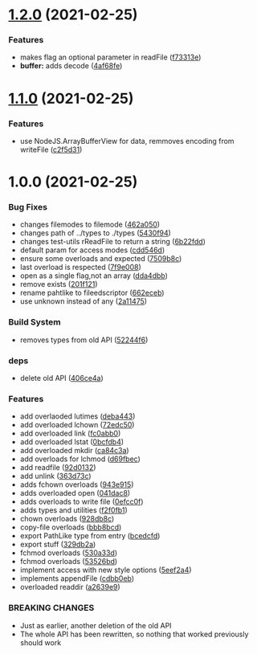 # [1.2.0](http://github.com/waynevanson/fs-fp-ts/compare/v1.1.0...v1.2.0) (2021-02-25)


### Features

* makes flag an optional parameter in readFile ([f73313e](http://github.com/waynevanson/fs-fp-ts/commit/f73313e12f5922f1a768fd5d653ffb3c30e58ddb))
* **buffer:** adds decode ([4af68fe](http://github.com/waynevanson/fs-fp-ts/commit/4af68fe0e30f459d0abb1a3918f7dc4bc415fcab))

# [1.1.0](http://github.com/waynevanson/fs-fp-ts/compare/v1.0.0...v1.1.0) (2021-02-25)


### Features

* use NodeJS.ArrayBufferView for data, remmoves encoding from writeFile ([c2f5d31](http://github.com/waynevanson/fs-fp-ts/commit/c2f5d3169e6526cb5a4eca8855f9ef9af099bf7e))

# 1.0.0 (2021-02-25)


### Bug Fixes

* changes filemodes to filemode ([462a050](http://github.com/waynevanson/fs-fp-ts/commit/462a05049532e093e37440b22818853f4ece7059))
* changes path of ../types to ./types ([5430f94](http://github.com/waynevanson/fs-fp-ts/commit/5430f9446457b301dd595fdf19ccbe3e1cc72be5))
* changes test-utils rReadFile to return a string ([6b22fdd](http://github.com/waynevanson/fs-fp-ts/commit/6b22fdd341a6048e84da583b89058e38c980ee90))
* default param for access modes ([cdd546d](http://github.com/waynevanson/fs-fp-ts/commit/cdd546d3f8cd647dc4d72732ea1cd98e7e722357))
* ensure some overloads and expected ([7509b8c](http://github.com/waynevanson/fs-fp-ts/commit/7509b8ce8b6bbe5b7dfea09b3313db666dcc4e85))
* last overload is respected ([7f9e008](http://github.com/waynevanson/fs-fp-ts/commit/7f9e0086488ba203f84cbc3e640f178ee5a48a8c))
* open as a single flag,not an array ([dda4dbb](http://github.com/waynevanson/fs-fp-ts/commit/dda4dbb627ff110d37577bcdac386dcd3cadcb6a))
* remove exists ([201f121](http://github.com/waynevanson/fs-fp-ts/commit/201f121c9debf5f50c7c2f32dd582582312be568))
* rename pahtlike to fileedscriptor ([662eceb](http://github.com/waynevanson/fs-fp-ts/commit/662eceb1bb33d5356639bc1c350c9dcc49d35248))
* use unknown instead of any ([2a11475](http://github.com/waynevanson/fs-fp-ts/commit/2a1147579ba04afa4a320859dadbafcbeffa68f2))


### Build System

* removes types from old API ([52244f6](http://github.com/waynevanson/fs-fp-ts/commit/52244f6efaff16b5232d53b94b1fe1e43aaf1629))


### deps

* delete old API ([406ce4a](http://github.com/waynevanson/fs-fp-ts/commit/406ce4af719c018822cde00154f5839fb265f1a0))


### Features

* add overlaoded lutimes ([deba443](http://github.com/waynevanson/fs-fp-ts/commit/deba443c019a845513c7227fffcfc70e7b4286fe))
* add overloaded lchown ([72edc50](http://github.com/waynevanson/fs-fp-ts/commit/72edc506c1b8c47987bd8fd620d6118e01c1aae7))
* add overloaded link ([fc0abb0](http://github.com/waynevanson/fs-fp-ts/commit/fc0abb0484ddb762977e28cabdc3eb4358b63deb))
* add overloaded lstat ([0bcfdb4](http://github.com/waynevanson/fs-fp-ts/commit/0bcfdb4935680be5d1c7edd7e2394c6e47ebf35f))
* add overloaded mkdir ([ca84c3a](http://github.com/waynevanson/fs-fp-ts/commit/ca84c3a0fd5aed59c0efb99a359381d9c0cc8e45))
* add overloads for lchmod ([d69fbec](http://github.com/waynevanson/fs-fp-ts/commit/d69fbeccf8b3b0cf797b3ca0f6bafd2e3e223760))
* add readfile ([92d0132](http://github.com/waynevanson/fs-fp-ts/commit/92d01320b142b66f2a2299fd7c1ef0a6a0959a45))
* add unlink ([363d73c](http://github.com/waynevanson/fs-fp-ts/commit/363d73c84362de65dc4187be57659337b88e3a98))
* adds fchown overloads ([943e915](http://github.com/waynevanson/fs-fp-ts/commit/943e9155b5c518eb3d6c122c88bcf9b65f5ab420))
* adds overloaded open ([041dac8](http://github.com/waynevanson/fs-fp-ts/commit/041dac8468445510de705d8a1282b111903b8abb))
* adds overloads to write file ([0efcc0f](http://github.com/waynevanson/fs-fp-ts/commit/0efcc0f92c4dcdb0d8e1218569dce86ef3dbc065))
* adds types and utilities ([f2f0fb1](http://github.com/waynevanson/fs-fp-ts/commit/f2f0fb16b1ffacd87d698e7e66a73881f29f6872))
* chown overloads ([928db8c](http://github.com/waynevanson/fs-fp-ts/commit/928db8cdb158d23fa2ab48cb0a0da871f12736f8))
* copy-file overloads ([bbb8bcd](http://github.com/waynevanson/fs-fp-ts/commit/bbb8bcdaea6d642b7e11ca9b5c059b3453776125))
* export PathLike type from entry ([bcedcfd](http://github.com/waynevanson/fs-fp-ts/commit/bcedcfde94a514a35b5f0cf6a01a70b7b67e0c03))
* export stuff ([329db2a](http://github.com/waynevanson/fs-fp-ts/commit/329db2a3c09bba8d2ef9e48ab7842f7af5d8ab86))
* fchmod overloads ([530a33d](http://github.com/waynevanson/fs-fp-ts/commit/530a33d16848d690bb83e9eb258542913ba257cd))
* fchmod overloads ([53526bd](http://github.com/waynevanson/fs-fp-ts/commit/53526bddda12e9e508972728de0916059e371614))
* implement access with new style options ([5eef2a4](http://github.com/waynevanson/fs-fp-ts/commit/5eef2a47ce329b88a523021c3491b044537e22d5))
* implements appendFile ([cdbb0eb](http://github.com/waynevanson/fs-fp-ts/commit/cdbb0ebc7d54f5d4ec8d5d27d481c5b0c8db769a))
* overloaded readdir ([a2639e9](http://github.com/waynevanson/fs-fp-ts/commit/a2639e9e66a8ed6ca646d41d7fd7b747be699a68))


### BREAKING CHANGES

* Just as earlier, another deletion of the old API
* The whole API has been rewritten, so nothing that worked previously should work
